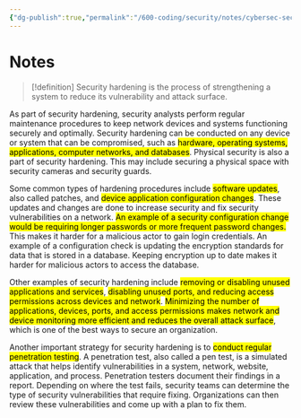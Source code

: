 ```yaml
---
{"dg-publish":true,"permalink":"/600-coding/security/notes/cybersec-security-hardening/","tags":["CyberSecurity"]}
---
```


# Notes
> [!definition] 
> Security hardening is the process of strengthening a system to reduce its vulnerability and attack surface.

As part of security hardening, security analysts perform regular maintenance procedures to keep network devices and systems functioning securely and optimally. Security hardening can be conducted on any device or system that can be compromised, such as <mark class="hltr-yellow">hardware, operating systems, applications, computer networks, and databases</mark>. Physical security is also a part of security hardening. This may include securing a physical space with security cameras and security guards.

Some common types of hardening procedures include <mark class="hltr-yellow">software updates</mark>, also called patches, and <mark class="hltr-yellow">device application configuration changes</mark>. These updates and changes are done to increase security and fix security vulnerabilities on a network. <mark class="hltr-orange">An example of a security configuration change would be requiring longer passwords or more frequent password changes.</mark> This makes it harder for a malicious actor to gain login credentials. An example of a configuration check is updating the encryption standards for data that is stored in a database. Keeping encryption up to date makes it harder for malicious actors to access the database.

Other examples of security hardening include <mark class="hltr-yellow">removing or disabling unused applications and services</mark>, <mark class="hltr-yellow">disabling unused ports, and reducing access permissions across devices and network</mark>. <mark class="hltr-blue">Minimizing the number of applications, devices, ports, and access permissions makes network and device monitoring more efficient and reduces the overall attack surface</mark>, which is one of the best ways to secure an organization.

Another important strategy for security hardening is to <mark class="hltr-yellow">conduct regular penetration testing</mark>. A penetration test, also called a pen test, is a simulated attack that helps identify vulnerabilities in a system, network, website, application, and process. Penetration testers document their findings in a report. Depending on where the test fails, security teams can determine the type of security vulnerabilities that require fixing. Organizations can then review these vulnerabilities and come up with a plan to fix them.